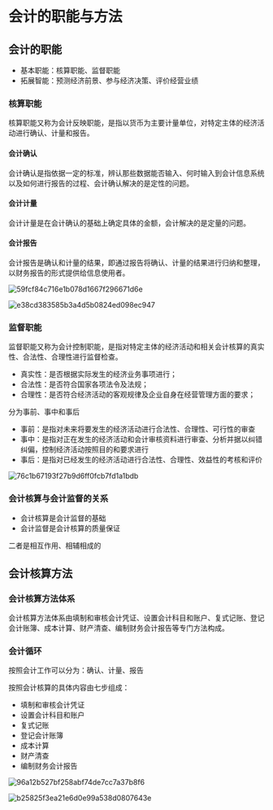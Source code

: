 # 会计的职能与方法

## 会计的职能

* 基本职能：核算职能、监督职能
* 拓展智能：预测经济前景、参与经济决策、评价经营业绩

### 核算职能

核算职能又称为会计反映职能，是指以货币为主要计量单位，对特定主体的经济活动进行确认、计量和报告。

#### 会计确认

会计确认是指依据一定的标准，辨认那些数据能否输入、何时输入到会计信息系统以及如何进行报告的过程、会计确认解决的是定性的问题。

#### 会计计量

会计计量是在会计确认的基础上确定具体的金额，会计解决的是定量的问题。

#### 会计报告

会计报告是确认和计量的结果，即通过报告将确认、计量的结果进行归纳和整理，以财务报告的形式提供给信息使用者。

![59fcf84c716e1b078d1667f296671d6e](https://nanak-img.oss-cn-beijing.aliyuncs.com/img/59fcf84c716e1b078d1667f296671d6e.png)

![e38cd383585b3a4d5b0824ed098ec947](https://nanak-img.oss-cn-beijing.aliyuncs.com/img/e38cd383585b3a4d5b0824ed098ec947.png)

### 监督职能

监督职能又称为会计控制职能，是指对特定主体的经济活动和相关会计核算的真实性、合法性、合理性进行监督检查。

* 真实性：是否根据实际发生的经济业务事项进行；
* 合法性：是否符合国家各项法令及法规；
* 合理性：是否符合经济活动的客观规律及企业自身在经营管理方面的要求；

分为事前、事中和事后

* 事前：是指对未来将要发生的经济活动进行合法性、合理性、可行性的审查
* 事中：是指对正在发生的经济活动和会计审核资料进行审查、分析并据以纠错纠偏，控制经济活动按照目的和要求进行
* 事后：是指对已经发生的经济活动进行合法性、合理性、效益性的考核和评价

![76c1b67193f27b9d6ff0fcb7fd1a1bdb](https://nanak-img.oss-cn-beijing.aliyuncs.com/img/76c1b67193f27b9d6ff0fcb7fd1a1bdb.png)

### 会计核算与会计监督的关系

* 会计核算是会计监督的基础
* 会计监督是会计核算的质量保证

二者是相互作用、相辅相成的

## 会计核算方法

### 会计核算方法体系

会计核算方法体系由填制和审核会计凭证、设置会计科目和账户、复式记账、登记会计账簿、成本计算、财产清查、编制财务会计报告等专门方法构成。

### 会计循环

按照会计工作可以分为：确认、计量、报告

按照会计核算的具体内容由七步组成：

* 填制和审核会计凭证
* 设置会计科目和账户
* 复式记账
* 登记会计账簿
* 成本计算
* 财产清查
* 编制财务会计报告

![96a12b527bf258abf74de7cc7a37b8f6](https://nanak-img.oss-cn-beijing.aliyuncs.com/img/96a12b527bf258abf74de7cc7a37b8f6.png)

![b25825f3ea21e6d0e99a538d0807643e](https://nanak-img.oss-cn-beijing.aliyuncs.com/img/b25825f3ea21e6d0e99a538d0807643e.png)